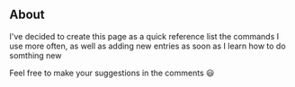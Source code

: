 ## About

I've decided to create this page as a quick reference list the commands I use more often, as well as adding new entries as soon as I learn how to do somthing new

Feel free to make your suggestions in the comments :smiley: